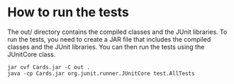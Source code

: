 # How to run the tests

The out/ directory contains the compiled classes and the JUnit libraries. To run the tests, you need to create a JAR file that includes the compiled classes and the JUnit libraries. You can then run the tests using the JUnitCore class.

```shell
jar cvf Cards.jar -C out .
java -cp Cards.jar org.junit.runner.JUnitCore test.AllTests
```
